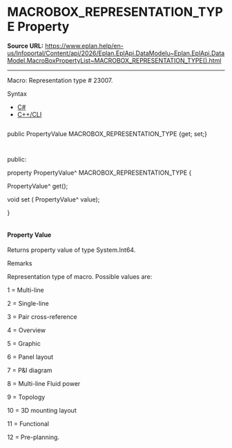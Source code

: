 # MACROBOX_REPRESENTATION_TYPE Property

**Source URL:** https://www.eplan.help/en-us/Infoportal/Content/api/2026/Eplan.EplApi.DataModelu~Eplan.EplApi.DataModel.MacroBoxPropertyList~MACROBOX_REPRESENTATION_TYPE().html

---

Macro: Representation type # 23007.

Syntax

- [C#](#i-syntax-CS)
- [C++/CLI](#i-syntax-CPP2005)

```
```
public PropertyValue MACROBOX_REPRESENTATION_TYPE {get; set;}
```
```

```
```
public:

property PropertyValue^ MACROBOX_REPRESENTATION_TYPE {

   PropertyValue^ get();

   void set (    PropertyValue^ value);

}
```
```

#### Property Value

Returns property value of type System.Int64.

Remarks

Representation type of macro. Possible values are:

1 = Multi-line

2 = Single-line

3 = Pair cross-reference

4 = Overview

5 = Graphic

6 = Panel layout

7 = P&I diagram

8 = Multi-line Fluid power

9 = Topology

10 = 3D mounting layout

11 = Functional

12 = Pre-planning.
